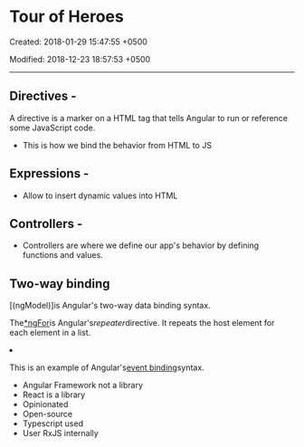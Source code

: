 # Tour of Heroes

Created: 2018-01-29 15:47:55 +0500

Modified: 2018-12-23 18:57:53 +0500

---

## Directives -

A directive is a marker on a HTML tag that tells Angular to run or reference some JavaScript code.

- This is how we bind the behavior from HTML to JS

## Expressions -

- Allow to insert dynamic values into HTML

## Controllers -

- Controllers are where we define our app's behavior by defining functions and values.

## Two-way binding

[(ngModel)]is Angular's two-way data binding syntax.

The[*ngFor](https://angular.io/guide/template-syntax#ngFor)is Angular's*repeater*directive. It repeats the host element for each element in a list.

<li *[ngFor](https://angular.io/api/common/NgForOf)="let hero of heroes" (click)="onSelect(hero)">

This is an example of Angular's[event binding](https://angular.io/guide/template-syntax#event-binding)syntax.

<div *[ngIf](https://angular.io/api/common/NgIf)="selectedHero">

- Angular Framework not a library
- React is a library
- Opinionated
- Open-source
- Typescript used
- User RxJS internally
